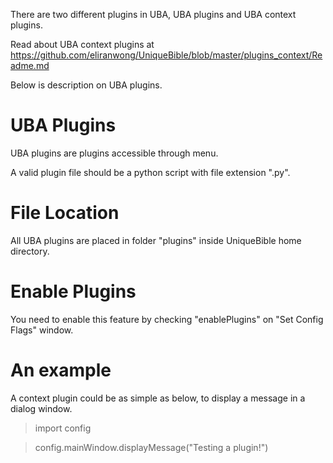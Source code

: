 There are two different plugins in UBA, UBA plugins and UBA context plugins.

Read about UBA context plugins at https://github.com/eliranwong/UniqueBible/blob/master/plugins_context/Readme.md

Below is description on UBA plugins.

# UBA Plugins

UBA plugins are plugins accessible through menu.

A valid plugin file should be a python script with file extension ".py".

# File Location

All UBA plugins are placed in folder "plugins" inside UniqueBible home directory.

# Enable Plugins

You need to enable this feature by checking "enablePlugins" on "Set Config Flags" window.

# An example

A context plugin could be as simple as below, to display a message in a dialog window.

> import config

> config.mainWindow.displayMessage("Testing a plugin!")

